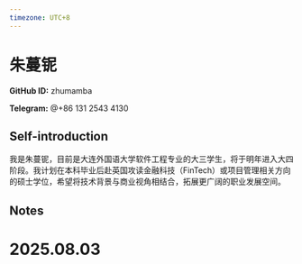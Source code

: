 ```yaml
---
timezone: UTC+8
---
```


# 朱蔓铌

**GitHub ID:** zhumamba

**Telegram:** @+86 131 2543 4130

## Self-introduction

我是朱蔓铌，目前是大连外国语大学软件工程专业的大三学生，将于明年进入大四阶段。我计划在本科毕业后赴英国攻读金融科技（FinTech）或项目管理相关方向的硕士学位，希望将技术背景与商业视角相结合，拓展更广阔的职业发展空间。

## Notes

<!-- Content_START -->

# 2025.08.03


<!-- Content_END -->
